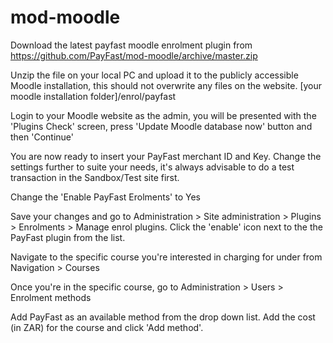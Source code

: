 mod-moodle
==========

Download the latest payfast moodle enrolment plugin from https://github.com/PayFast/mod-moodle/archive/master.zip

Unzip the file on your local PC and upload it to the publicly accessible Moodle installation, this should not overwrite any files on the website. [your moodle installation folder]/enrol/payfast

Login to your Moodle website as the admin, you will be presented with the 'Plugins Check' screen, press 'Update Moodle database now' button and then 'Continue'

You are now ready to insert your PayFast merchant ID and Key. Change the settings further to suite your needs, it's always advisable to do a test transaction in the Sandbox/Test site first.

Change the 'Enable PayFast Erolments' to Yes

Save your changes and go to Administration > Site administration > Plugins > Enrolments > Manage enrol plugins. Click the 'enable' icon next to the the PayFast plugin from the list.

Navigate to the specific course you're interested in charging for under from Navigation > Courses 

Once you're in the specific course, go to Administration > Users > Enrolment methods

Add PayFast as an available method from the drop down list. Add the cost (in ZAR) for the course and click 'Add method'.
